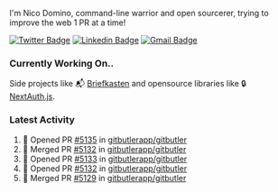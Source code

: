 
I'm Nico Domino, command-line warrior and open sourcerer, trying to improve the web 1 PR at a time!

[![Twitter Badge](https://img.shields.io/badge/-@ndom91-1ca0f1?style=flat-square&labelColor=1ca0f1&logo=twitter&logoColor=white&link=https://twitter.com/ndom91)](https://twitter.com/ndom91) [![Linkedin Badge](https://img.shields.io/badge/-ndom91-blue?style=flat-square&logo=Linkedin&logoColor=white&link=https://www.linkedin.com/in/ndom91/)](https://www.linkedin.com/in/ndom91/) [![Gmail Badge](https://img.shields.io/badge/-yo@ndo.dev-c14438?style=flat-square&logo=mail.ru&logoColor=white&link=mailto:yo@ndo.dev)](mailto:yo@ndo.dev)

### Currently Working On..

Side projects like 📬 [Briefkasten](https://briefkastenhq.com) and opensource libraries like 🔒 [NextAuth.js](https://github.com/nextauthjs/next-auth).

<!--START_SECTION_PROFILE_VIEWS:readme-info-->
<!--END_SECTION_PROFILE_VIEWS:readme-info-->

<!--START_SECTION_DAILY_COMMIT:readme-info-->
<!--END_SECTION_DAILY_COMMIT:readme-info-->

<!--START_SECTION_WEEKLY_COMMIT:readme-info-->
<!--END_SECTION_WEEKLY_COMMIT:readme-info-->

### Latest Activity

<!--START_SECTION:activity-->
1. 💪 Opened PR [#5135](https://github.com/gitbutlerapp/gitbutler/pull/5135) in [gitbutlerapp/gitbutler](https://github.com/gitbutlerapp/gitbutler)
2. 🎉 Merged PR [#5132](https://github.com/gitbutlerapp/gitbutler/pull/5132) in [gitbutlerapp/gitbutler](https://github.com/gitbutlerapp/gitbutler)
3. 💪 Opened PR [#5133](https://github.com/gitbutlerapp/gitbutler/pull/5133) in [gitbutlerapp/gitbutler](https://github.com/gitbutlerapp/gitbutler)
4. 💪 Opened PR [#5132](https://github.com/gitbutlerapp/gitbutler/pull/5132) in [gitbutlerapp/gitbutler](https://github.com/gitbutlerapp/gitbutler)
5. 🎉 Merged PR [#5129](https://github.com/gitbutlerapp/gitbutler/pull/5129) in [gitbutlerapp/gitbutler](https://github.com/gitbutlerapp/gitbutler)
<!--END_SECTION:activity-->
